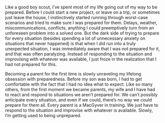 

Like a good boy scout, I’ve spent most of my life going out of my way to be prepared. Before I could start a
new project, or leave on a trip, or sometimes just leave the house, I instinctively started running through
worst-case scenarios and tried to make sure I was prepared for them. Delays, weather, miscommunications,
conflicts, anything I could preemptively turn from an unforeseen problem into a solved one. But the dark side
of trying to prepare for every situation (besides spending a lot of unnecessary anxiety on situations that
never happened) is that when I did run into a truly unexpected situation, I was immediately aware that I was
not prepared for it, and that was often paralyzing. Instead of responding to the situation and improvising
with whatever was available, I just froze in the realization that I had not prepared for this.

Becoming a parent for the first time is slowly unraveling my lifelong obsession with preparedness. Before my
son was born, I had to get comfortable with the fact that I had no idea what to expect. Like so many others,
from the first moment we became parents, my wife and I have had to react and respond to situations we aren’t
prepared for. We can’t possibly anticipate every situation, and even if we could, there’s no way we could
prepare for them all. Every parent is a MacGyver in training. We just have to respond to the situation and
improvise with whatever is available. Slowly, I’m getting used to being unprepared.